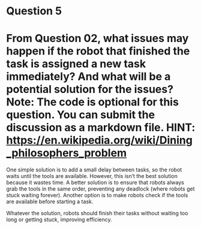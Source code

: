 # Question 5
# From Question 02, what issues may happen if the robot that finished the task is assigned a new task immediately? And what will be a potential solution for the issues? Note: The code is optional for this question. You can submit the discussion as a markdown file. HINT: https://en.wikipedia.org/wiki/Dining_philosophers_problem




One simple solution is to add a small delay between tasks, so the robot waits until the tools are available. 
However, this isn’t the best solution because it wastes time. A better solution is to ensure that robots 
always grab the tools in the same order, preventing any deadlock (where robots get stuck waiting forever). 
Another option is to make robots check if the tools are available before starting a task.

Whatever the solution, robots should finish their tasks without waiting too long or getting stuck, improving efficiency.
